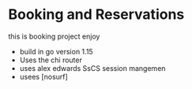# Booking and Reservations 

this is booking project enjoy


- build in go version 1.15
- Uses the chi router
- uses alex edwards SsCS session mangemen
- usees [nosurf]  